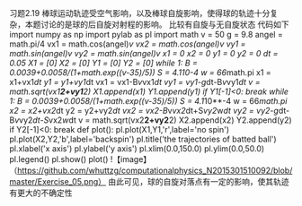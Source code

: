 习题2.19
棒球运动轨迹受空气影响，以及棒球自旋影响，使得球的轨迹十分复杂，本题讨论的是球的后自旋对射程的影响。
比较有自旋与无自旋状态
代码如下
import numpy as np
import pylab as pl
import math
v = 50
g = 9.8
angel = math.pi/4
vx1 = math.cos(angel)*v
vx2 = math.cos(angel)*v
vy1 = math.sin(angel)*v
vy2 = math.sin(angel)*v
x1 = 0
x2 = 0
y1 = 0
y2 = 0
dt = 0.05
X1 = [0]
X2 = [0]
Y1 = [0]
Y2 = [0]
while 1:
    B = 0.0039+0.0058/(1+math.exp((v-35)/5))
    S = 4.1*10**-4
    w = 66*math.pi
    x1 = x1+vx1*dt
    y1 = y1+vy1*dt
    vx1 = vx1-B*v*vx1*dt
    vy1 = vy1-g*dt-B*v*vy1*dt
    v = math.sqrt(vx1**2+vy1**2)
    X1.append(x1)
    Y1.append(y1)
    if Y1[-1]<0:
        break
while 1:
    B = 0.0039+0.0058/(1+math.exp((v-35)/5))
    S = 4.1*10**-4
    w = 66*math.pi
    x2 = x2+vx2*dt
    y2 = y2+vy2*dt
    vx2 = vx2-B*v*vx2*dt+S*vy2*w*dt
    vy2 = vy2-g*dt-B*v*vy2*dt-S*vx2*w*dt
    v = math.sqrt(vx2**2+vy2**2)
    X2.append(x2)
    Y2.append(y2)
    if Y2[-1]<0:
        break
def plot():
    pl.plot(X1,Y1,'r',label='no spin')
    pl.plot(X2,Y2,'b',label='backspin')
    pl.title('the trajectories of batted ball')
    pl.xlabel('x axis')
    pl.ylabel('y axis')
    pl.xlim(0.0,150.0)
    pl.ylim(0.0,50.0)
    pl.legend()
    pl.show()
plot() 
!【image】（https://github.com/whuttzg/computationalphysics_N2015301510092/blob/master/Exercise_05.png）
由此可见，球的自旋对落点有一定的影响，使其轨迹有更大的不确定性
